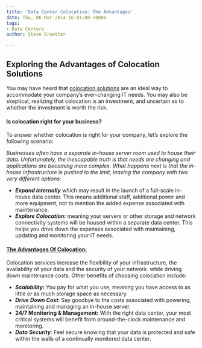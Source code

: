 ```yaml
---
title: 'Data Center Colocation: The Advantages'
date: Thu, 06 Mar 2014 16:01:08 +0000
tags:
- Data Centers
author: Steve Gruetter

---
```

## Exploring the Advantages of Colocation Solutions

You may have heard that [colocation solutions](https://www.expedient.com/cloud-computing/virtual-colocation/ "Virtual Colocation") are an ideal way to accommodate your company’s ever-changing IT needs. You may also be skeptical, realizing that colocation is an investment, and uncertain as to whether the investment is worth the risk.

#### Is colocation right for your business?

To answer whether colocation is right for your company, let’s explore the following scenario: 

_Businesses often have a separate in-house server room used to house their data. Unfortunately, the inescapable truth is that needs are changing and applications are becoming more complex. What happens next is that the in-house infrastructure is pushed to the limit, leaving the company with two very different options:_

* **_Expand internally_** which may result in the launch of a full-scale in-house data center. This means additional staff, additional power and more equipment, not to mention the added expense associated with maintenance.
* **_Explore Colocation:_** meaning your servers or other storage and network connectivity systems will be housed within a separate data center. This helps you drive down the expenses associated with maintaining, updating and monitoring your IT needs.

#### [The Advantages Of Colocation:](https://www.expedient.com/how-experienced-companies-utilize-virtual-colocation/ "How Experienced Companies Utilize Virtual Colocation")

Colocation services increase the flexibility of your infrastructure, the availability of your data and the security of your network  while driving down maintenance costs. Other benefits of choosing colocation include:

* **_Scalability:_** You pay for what you use, meaning you have access to as little or as much storage space as necessary.
* **_Drive Down Cost_**: Say goodbye to the costs associated with powering, maintaining and managing an in-house server.
* **24/7 Monitoring & Management:** With the right data center, your most critical systems will benefit from around-the-clock maintenance and monitoring.
* **_Data Security_**: Feel secure knowing that your data is protected and safe within the walls of a continually monitored data center.